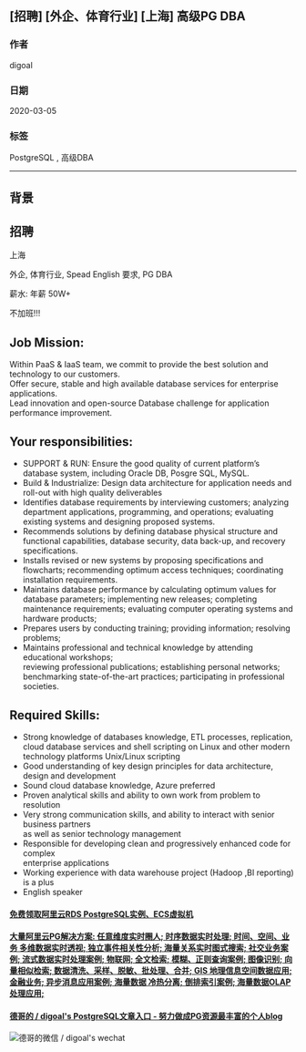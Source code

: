 ## [招聘] [外企、体育行业] [上海] 高级PG DBA        
                           
### 作者                           
digoal                          
                          
### 日期                          
2020-03-05                         
                          
### 标签                          
PostgreSQL , 高级DBA       
                          
----                          
                          
## 背景          
## 招聘          
上海  
  
外企, 体育行业, Spead English 要求, PG DBA   
  
薪水: 年薪 50W+  
  
不加班!!!  
  
## Job Mission:  
Within PaaS & IaaS team, we commit to provide the best solution and technology to our customers.  
Offer secure, stable and high available database services for enterprise applications.  
Lead innovation and open-source Database challenge for application performance improvement.  
  
## Your responsibilities:  
- SUPPORT & RUN: Ensure the good quality of current platform’s database system, including Oracle DB, Posgre SQL, MySQL.  
- Build & Industrialize: Design data architecture for application needs and roll-out with high quality deliverables  
- Identifies database requirements by interviewing customers; analyzing department applications, programming, and operations; evaluating existing systems and designing proposed systems.  
- Recommends solutions by defining database physical structure and functional capabilities, database security, data back-up, and recovery specifications.  
- Installs revised or new systems by proposing specifications and flowcharts; recommending optimum access techniques; coordinating installation requirements.  
- Maintains database performance by calculating optimum values for database parameters; implementing new releases; completing maintenance requirements; evaluating computer operating systems and hardware products;  
- Prepares users by conducting training; providing information; resolving problems;  
- Maintains professional and technical knowledge by attending educational workshops;  
reviewing professional publications; establishing personal networks; benchmarking state-of-the-art practices; participating in professional societies.  
  
## Required Skills:  
- Strong knowledge of databases knowledge, ETL processes, replication, cloud database services and shell scripting on Linux and other modern technology platforms Unix/Linux scripting  
- Good understanding of key design principles for data architecture, design and development  
- Sound cloud database knowledge, Azure preferred  
- Proven analytical skills and ability to own work from problem to resolution  
- Very strong communication skills, and ability to interact with senior business partners  
as well as senior technology management  
- Responsible for developing clean and progressively enhanced code for complex  
enterprise applications  
- Working experience with data warehouse project (Hadoop ,BI reporting) is a plus  
- English speaker  
  
  
  
  
  
  
  
  
  
  
  
  
  
  
  
  
  
  
  
#### [免费领取阿里云RDS PostgreSQL实例、ECS虚拟机](https://www.aliyun.com/database/postgresqlactivity "57258f76c37864c6e6d23383d05714ea")
  
  
#### [大量阿里云PG解决方案: 任意维度实时圈人; 时序数据实时处理; 时间、空间、业务 多维数据实时透视; 独立事件相关性分析; 海量关系实时图式搜索; 社交业务案例; 流式数据实时处理案例; 物联网; 全文检索; 模糊、正则查询案例; 图像识别; 向量相似检索; 数据清洗、采样、脱敏、批处理、合并; GIS 地理信息空间数据应用; 金融业务; 异步消息应用案例; 海量数据 冷热分离; 倒排索引案例; 海量数据OLAP处理应用;](https://yq.aliyun.com/topic/118 "40cff096e9ed7122c512b35d8561d9c8")
  
  
#### [德哥的 / digoal's PostgreSQL文章入口 - 努力做成PG资源最丰富的个人blog](https://github.com/digoal/blog/blob/master/README.md "22709685feb7cab07d30f30387f0a9ae")
  
  
![德哥的微信 / digoal's wechat](../pic/digoal_weixin.jpg "f7ad92eeba24523fd47a6e1a0e691b59")
  
